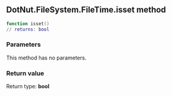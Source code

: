 ## DotNut.FileSystem.FileTime.isset method


```lua
function isset()
// returns: bool
```


### Parameters

This method has no parameters.

### Return value

Return type: **bool**

